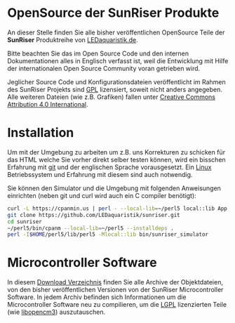 
OpenSource der SunRiser Produkte
================================

An dieser Stelle finden Sie alle bisher veröffentlichen OpenSource Teile der
**SunRiser** Produktreihe von [LEDaquaristik.de](https://www.ledaquaristik.de/).

Bitte beachten Sie das im Open Source Code und den internen Dokumentationen
alles in Englisch verfasst ist, weil die Entwicklung mit Hilfe der
internationalen Open Source Community voran getrieben wird.

Jeglicher Source Code und Konfigurationsdateien veröffentlicht im Rahmen des
SunRiser Projekts sind [GPL](http://www.gnu.org/licenses/gpl-3.0) lizensiert,
soweit nicht anders angegeben. Alle weiteren Dateien (wie z.B. Grafiken)
fallen unter [Creative Commons Attribution 4.0 International](http://creativecommons.org/licenses/by/4.0/).

Installation
============

Um mit der Umgebung zu arbeiten um z.B. uns Korrekturen zu schicken für das HTML
welche Sie vorher direkt selber testen können, wird ein bisschen Erfahrung mit
[git](https://de.wikipedia.org/wiki/Git) und der englischen Sprache vorausgesetzt.
Ein [Linux](https://de.wikipedia.org/wiki/Linux) Betriebssystem und Erfahrung mit diesem sind auch notwendig.

Sie können den Simulator und die Umgebung mit folgenden Anweisungen einrichten
(neben git und curl wird auch ein C compiler benötigt):

```bash
curl -L https://cpanmin.us | perl - --local-lib=~/perl5 local::lib App::cpanminus
git clone https://github.com/LEDaquaristik/sunriser.git
cd sunriser
~/perl5/bin/cpanm --local-lib=~/perl5 --installdeps .
perl -I$HOME/perl5/lib/perl5 -Mlocal::lib bin/sunriser_simulator
```

Microcontroller Software
========================

In diesem [Download Verzeichnis](https://sunriser.ledaquaristik.de/objs/) finden Sie alle
Archive der Objektdateien, von den bisher veröffentlichen Versionen von der
SunRiser Microcontroller Software. In jedem Archiv befinden sich Informationen
um die Microcontroller Software neu zu compilieren, um die
[LGPL](http://de.wikipedia.org/wiki/GNU_Lesser_General_Public_License)
lizenzierten Teile (wie [libopencm3](http://libopencm3.org/)) auszutauschen.
